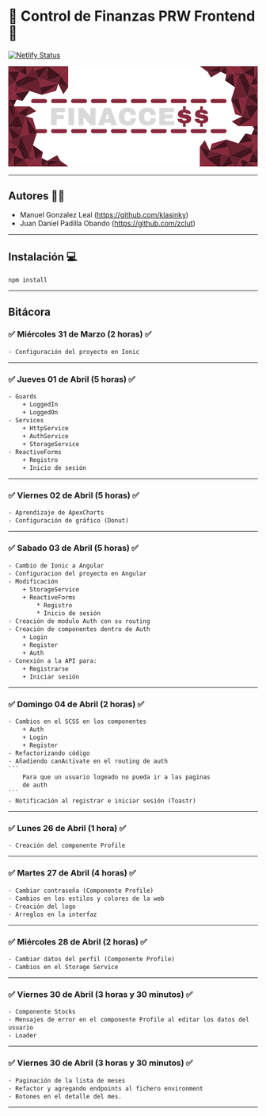 # :money_with_wings: Control de Finanzas PRW Frontend :money_with_wings:

[![Netlify Status](https://api.netlify.com/api/v1/badges/76567e80-8671-4b87-b25d-ef83c4662861/deploy-status)](https://app.netlify.com/sites/musing-lichterman-b59f22/deploys)

![alt text](./financemanagement/src/assets/img/logo.svg#center)

---
## Autores :man_technologist:
- Manuel Gonzalez Leal (https://github.com/klasinky)
- Juan Daniel Padilla Obando (https://github.com/zclut)
---

## Instalación :computer:
```
npm install
```

---

## Bitácora

### :white_check_mark: Miércoles 31 de Marzo (2 horas) :white_check_mark:
    - Configuración del proyecto en Ionic
---
### :white_check_mark: Jueves 01 de Abril (5 horas) :white_check_mark:
    - Guards
        + LoggedIn
        + LoggedOn
    - Services
        + HttpService
        + AuthService
        + StorageService
    - ReactiveForms
        + Registro
        + Inicio de sesión
---
### :white_check_mark: Viernes 02 de Abril (5 horas) :white_check_mark:
    - Aprendizaje de ApexCharts
    - Configuración de gráfico (Donut)
---  
### :white_check_mark: Sabado 03 de Abril (5 horas) :white_check_mark:
    - Cambio de Ionic a Angular
    - Configuracion del proyecto en Angular
    - Modificación
        + StorageService
        + ReactiveForms
            * Registro
            * Inicio de sesión
    - Creación de modulo Auth con su routing
    - Creación de componentes dentro de Auth
        + Login
        + Register
        + Auth
    - Conexión a la API para:
        + Registrarse
        + Iniciar sesión
---
### :white_check_mark: Domingo 04 de Abril (2 horas) :white_check_mark:
    - Cambios en el SCSS en los componentes
        + Auth
        + Login
        + Register
    - Refactorizando código
    - Añadiendo canActivate en el routing de auth
    ```
        Para que un usuario logeado no pueda ir a las paginas
        de auth
    ```
    - Notificación al registrar e iniciar sesión (Toastr)
---

### :white_check_mark: Lunes 26 de Abril (1 hora) :white_check_mark:
    - Creación del componente Profile
---

### :white_check_mark: Martes 27 de Abril (4 horas) :white_check_mark:
    - Cambiar contraseña (Componente Profile)
    - Cambios en los estilos y colores de la web
    - Creación del logo
    - Arreglos en la interfaz
---

### :white_check_mark: Miércoles 28 de Abril (2 horas) :white_check_mark:
    - Cambiar datos del perfil (Componente Profile)
    - Cambios en el Storage Service
---

### :white_check_mark: Viernes 30 de Abril (3 horas y 30 minutos) :white_check_mark:
    - Componente Stocks
    - Mensajes de error en el componente Profile al editar los datos del usuario
    - Loader
---

### :white_check_mark: Viernes 30 de Abril (3 horas y 30 minutos) :white_check_mark:
    - Paginación de la lista de meses
    - Refactor y agregando endpoints al fichero environment
    - Botones en el detalle del mes.
---
